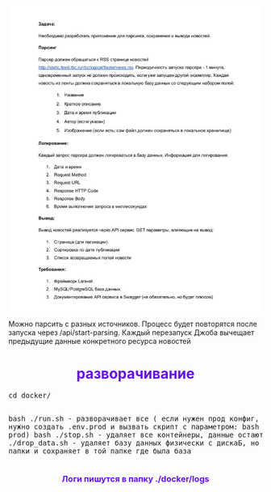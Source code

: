 ![img.png](img.png)

Можно парсить с разных источников. Процесс будет повторятся после запуска через /api/start-parsing. Каждый перезапуск Джоба вычещает предыдущие данные конкретного ресурса новостей

<h1 style="text-align: center;color: #6610f2">разворачивание</h1>  
<pre>
cd docker/

bash ./run.sh  - разворачивает все ( если нужен прод конфиг, то его нужно создать .env.prod и вызвать скрипт с параметром: bash ./run.sh prod)
bash ./stop.sh  - удаляет все контейнеры, данные остаются
bash ./drop_data.sh  - удаляет базу данных физически с дискаБ, но делает бэкап папки и сохраняет в той папке где была база
</pre> 


<h3 style="text-align: center;color: #6610f2">
Логи пишутся в папку ./docker/logs
</h3>
